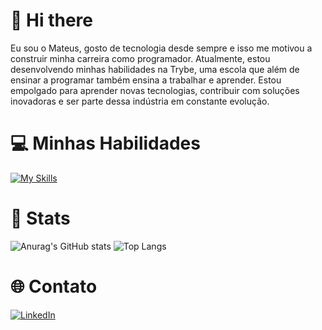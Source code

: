 # 👋 Hi there
Eu sou o Mateus, gosto de tecnologia desde sempre e isso me motivou a construir minha carreira como programador. Atualmente, estou desenvolvendo minhas habilidades na Trybe, uma escola que além de ensinar a programar também ensina a trabalhar e aprender. Estou empolgado para aprender novas tecnologias, contribuir com soluções inovadoras e ser parte dessa indústria em constante evolução.

# 💻 Minhas Habilidades
[![My Skills](https://skillicons.dev/icons?i=git,js,html,css,nodejs,ts,react,vite)](https://skillicons.dev)

# 🚀 Stats
![Anurag's GitHub stats](https://github-readme-stats.vercel.app/api?username=mateusddev&hide=stars&theme=tokyonight) ![Top Langs](https://github-readme-stats.vercel.app/api/top-langs/?username=mateusddev&theme=tokyonight&layout=compact)

# 🌐 Contato
[![LinkedIn](https://img.shields.io/badge/linkedin-%230077B5.svg?style=for-the-badge&logo=linkedin&logoColor=white)](https://www.linkedin.com/in/mateus-da-silva-santos/)
